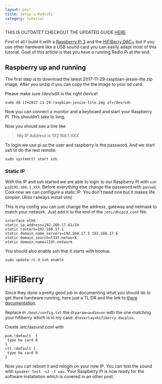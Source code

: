```yaml
---
layout: post
title: Setup a RadioPi
category: tutorial
---
```


THIS IS OUTDATET CHECKOUT THE UPDATED GUIDE [HERE]( /2022-11-20-setup-a-radio-pi )

First of all I build it with a [Raspberry Pi 3]( https://www.raspberrypi.org/products/raspberry-pi-3-model-b/ ) and the 
[HiFiBerry DAC+]( https://www.hifiberry.com/dacplus/ ) but if you use other hardware like a USB sound card 
you can easily adapt most of this tutorial. Goal of this article is that you have a running Radio Pi at the end. 

## Raspberry up and running

The first step is to download the latest 2017-11-29-raspbian-jessie-lite.zip image. After you unzip it you can copy the 
the image to your sd card.

Please make sure /dev/sdX is the right device!

```
sudo dd if=2017-11-29-raspbian-jessie-lite.img of=/dev/sdc
```

Now you can connect a monitor and a keyboard and start your Raspberry Pi. This shouldn't 
take to long.

Now you should see a line like 

> My IP Address is 192.168.1.XXX

To login we use pi as the user and raspberry is the password. And we start ssh to do the rest remote.

```
sudo systemctl start ssh
```

### Static IP

With the IP and ssh started we are able to login to our Raspberry Pi with `ssh pi@192.168.1.XXX`.
Before everything else change the password with `passwd`. Cool now we can configure a static IP.
You don't need one but it makes life simpler. (Also I always install vim)


This is my config you can just change the address, gateway and netmask to match your network.
Just add it to the end of the `/etc/dhcpcd.conf` file.

```
interface eth0
static ip_address=192.168.17.61/24
static routers=192.168.17.1
static domain_name_servers=192.168.17.5 192.168.17.6
static domain_search=l33t.network
static domain_name=l33t.network
```

You should also enable ssh that it starts with bootup.

```
sudo update-rc.d ssh enable
```

# HiFiBerry

Since they done a pretty good job in documenting what you should do to get 
there hardware running, here just a TL:DR and the link to [there documentation]( https://support.hifiberry.com/hc/en-us/articles/205377651-Configuring-Linux-4-x-or-higher ).

Replace in `/boot/config.txt` the `dtparam=audio=on` with the one matching your hifiberry which is in my case: `dtoverlay=hifiberry-dacplus`.

Create /etc/asound.conf with 

```
pcm.!default  {
 type hw card 0
}
ctl.!default {
 type hw card 0
}
```

Now you can reboot it and relogin on your new IP. You can test the sound with `speaker-test -c2 -t wav`.
Your Raspberry Pi is now ready for the software installation which is covered in an other post.
